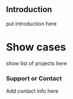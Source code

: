 ## Introduction

put introduction here

# Show cases

show list of projects here

### Support or Contact

Add contact info here
